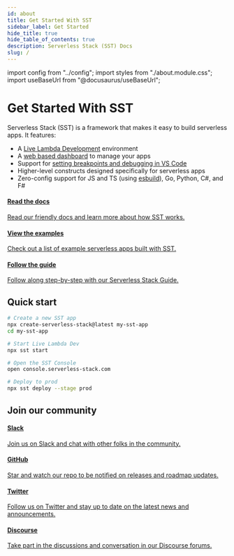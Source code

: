```yaml
---
id: about
title: Get Started With SST
sidebar_label: Get Started
hide_title: true
hide_table_of_contents: true
description: Serverless Stack (SST) Docs
slug: /
---
```


import config from "../config";
import styles from "./about.module.css";
import useBaseUrl from "@docusaurus/useBaseUrl";

<h1 className={styles.title}>Get Started With SST</h1>

<div className={styles.desc}>
Serverless Stack (SST) is a framework that makes it easy to build serverless apps. It features:

- A [Live Lambda Development](live-lambda-development.md) environment
- A [web based dashboard](console.md) to manage your apps
- Support for [setting breakpoints and debugging in VS Code](live-lambda-development.md#debugging-with-visual-studio-code)
- Higher-level constructs designed specifically for serverless apps
- Zero-config support for JS and TS (using [esbuild](https://esbuild.github.io)), Go, Python, C#, and F#

</div>

<div className={styles.startPanels}>
  <a className={styles.startPanelDocs} href={useBaseUrl("/installation")}>
    <span className={styles.startPanelIcon}>
      <i className="fas fa-book-open"></i>
    </span>
    <div className={styles.startPanelContent}>
      <h4>Read the docs</h4>
      <p>Read our friendly docs and learn more about how SST works.</p>
    </div>
  </a>
  <a className={styles.startPanelExamples} href={config.examples}>
    <span className={styles.startPanelIcon}>
      <i className="fas fa-clipboard-list"></i>
    </span>
    <div className={styles.startPanelContent}>
      <h4>View the examples</h4>
      <p>Check out a list of example serverless apps built with SST.</p>
    </div>
  </a>
  <a className={styles.startPanelGuide} href={config.guide}>
    <span className={styles.startPanelIcon}>
      <i className="fas fa-certificate"></i>
    </span>
    <div className={styles.startPanelContent}>
      <h4>Follow the guide</h4>
      <p>Follow along step-by-step with our Serverless Stack Guide.</p>
    </div>
  </a>
</div>

## Quick start

```bash
# Create a new SST app
npx create-serverless-stack@latest my-sst-app
cd my-sst-app

# Start Live Lambda Dev
npx sst start

# Open the SST Console
open console.serverless-stack.com

# Deploy to prod
npx sst deploy --stage prod
```

## Join our community

<div className={styles.communityPanels}>
  <a className={styles.communityPanel} href={ config.slack_invite }>
    <div className={styles.communityPanelIconSlack}>
      <i className="fab fa-slack"></i>
    </div>
    <div className={styles.communityPanelContent}>
      <h4>Slack</h4>
      <p>Join us on Slack and chat with other folks in the community.</p>
    </div>
  </a>
  <a className={styles.communityPanel} href={ config.github }>
    <div className={styles.communityPanelIconGitHub}>
      <i className="fab fa-github"></i>
    </div>
    <div className={styles.communityPanelContent}>
      <h4>GitHub</h4>
      <p>Star and watch our repo to be notified on releases and roadmap updates.</p>
    </div>
  </a>
  <a className={styles.communityPanel} href={ config.twitter }>
    <div className={styles.communityPanelIconTwitter}>
      <i className="fab fa-twitter"></i>
    </div>
    <div className={styles.communityPanelContent}>
      <h4>Twitter</h4>
      <p>Follow us on Twitter and stay up to date on the latest news and announcements.</p>
    </div>
  </a>
  <a className={styles.communityPanel} href={ config.forum }>
    <div className={styles.communityPanelIconDiscourse}>
      <i className="fab fa-discourse"></i>
    </div>
    <div className={styles.communityPanelContent}>
      <h4>Discourse</h4>
      <p>Take part in the discussions and conversation in our Discourse forums.</p>
    </div>
  </a>
</div>
